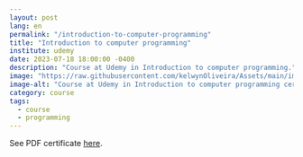 ```yaml
---
layout: post
lang: en
permalink: "/introduction-to-computer-programming"
title: "Introduction to computer programming"
institute: udemy
date: 2023-07-18 18:00:00 -0400
description: "Course at Udemy in Introduction to computer programming."
image: "https://raw.githubusercontent.com/kelwynOliveira/Assets/main/img/certificates/intensive-courses/udemy/introduction-to-computer-programming.jpg"
image-alt: "Course at Udemy in Introduction to computer programming certificate."
category: course
tags:
  - course
  - programming
---
```


See PDF certificate <a href="https://docs.google.com/viewer?url=https://raw.githubusercontent.com/kelwynOliveira/Assets/main/PDF/certificates/intensive-courses/{{page.institute}}{{page.permalink}}.pdf" target="_blank">here</a>.

